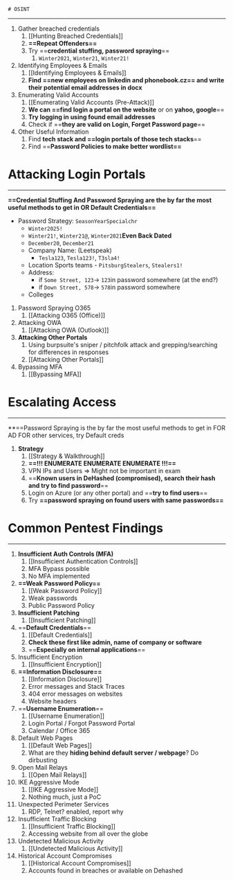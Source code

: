 	# OSINT
---
1. Gather breached credentials
	1. [[Hunting Breached Credentials]]
	2. **==Repeat Offenders==**
	3. Try ==**credential stuffing, password spraying**==
		1. `Winter2021`, `Winter21`, `Winter21!`
2. Identifying Employees & Emails
	1. [[Identifying Employees & Emails]]
	2. **Find ==new employees on linkedin and phonebook.cz== and write their potential email addresses in docx** 
3. Enumerating Valid Accounts
	1. [[Enumerating Valid Accounts (Pre-Attack)]]
	2. **We can ==find login a portal on the website** or on **yahoo, google**==
	3. **Try logging in using found email addresses**
	4. Check if ==**they are valid on Login, Forget Password page**==
4. Other Useful Information
	1. Find **tech stack and ==login portals of those tech stacks**==
	2. Find ==**Password Policies to make better wordlist==**

# Attacking Login Portals
---
 **==Credential Stuffing And Password Spraying are the by far the most useful methods to get in OR Default Credentials==**
- Password Strategy: `SeasonYearSpecialchr`
	- `Winter2025!`
	- `Winter21!`, `Winter21@`, `Winter2021`**Even Back Dated**
	- `December20`, `December21`
	- Company Name: (Leetspeak)
		- `Tesla123`, `Tesla123!`, `T3sla4!`
	- Location Sports teams
				- `PitsburgStealers`, `Stealers1!`
	- Address:
		- if `Some Street, 123`-> `123`in password somewhere (at the end?)
		- if `Down Street, 578`-> `578`in password somewhere
	- Colleges

1. Password Spraying O365
	1. [[Attacking O365 (Office)]]
2. Attacking OWA
	1. [[Attacking OWA (Outlook)]]
3. **Attacking Other Portals**
	1. Using burpsuite's sniper / pitchfolk attack and grepping/searching for differences in responses
	2. [[Attacking Other Portals]]
4. Bypassing MFA 
	1. [[Bypassing MFA]]

# Escalating Access
---
 **==Password Spraying is the by far the most useful methods to get in FOR AD
 FOR other services, try Default creds
1. **Strategy**
	1. [[Strategy & Walkthrough]]
	2. **==!!! ENUMERATE ENUMERATE ENUMERATE !!!==**
	3. VPN IPs and Users => Might not be important in exam
	4. ==**Known users in DeHashed (compromised), search their hash and try to find password**==
	5. Login on Azure (or any other portal) and ==**try to find users**==
	6. Try **==password spraying on found users with same passwords==**

# Common Pentest Findings
---
1. **Insufficient Auth Controls (MFA)**
	1. [[Insufficient Authentication Controls]]
	2. MFA Bypass possible
	3. No MFA implemented
2. **==Weak Password Policy==**
	1. [[Weak Password Policy]]
	2. Weak passwords
	3. Public Password Policy
3.  **Insufficient Patching**
	1. [[Insufficient Patching]]
4. ==**Default Credentials**== 
	1. [[Default Credentials]]
	2. **Check these first like admin, name of company or software**
	3. ==**Especially on internal applications**==
5.  Insufficient Encryption 
	1. [[Insufficient Encryption]]
6.  **==Information Disclosure==**
	1. [[Information Disclosure]]
	2. Error messages and Stack Traces
	3. 404 error messages on websites
	4. Website headers
7.  ==**Username Enumeration**== 
	1. [[Username Enumeration]]
	2. Login Portal / Forgot Password Portal
	3. Calendar / Office 365
8.  Default Web Pages
	1. [[Default Web Pages]]
	2. What are they **hiding behind default server / webpage**? Do dirbusting
9.  Open Mail Relays
	1. [[Open Mail Relays]]
10. IKE Aggressive Mode
	1. [[IKE Aggressive Mode]]
	2. Nothing much, just a PoC
11. Unexpected Perimeter Services
	1. RDP, Telnet? enabled, report why
12. Insufficient Traffic Blocking
	1. [[Insufficient Traffic Blocking]]
	2. Accessing website from all over the globe
13. Undetected Malicious Activity
	1. [[Undetected Malicious Activity]]
14. Historical Account Compromises 
	1. [[Historical Account Compromises]]
	2. Accounts found in breaches or available on Dehashed